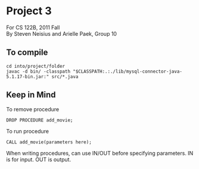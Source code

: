 Project 3
=========

For CS 122B, 2011 Fall  
By Steven Neisius and Arielle Paek, Group 10

To compile
----------

    cd into/project/folder
    javac -d bin/ -classpath "$CLASSPATH:.:./lib/mysql-connector-java-5.1.17-bin.jar:" src/*.java

Keep in Mind
------------

To remove procedure

    DROP PROCEDURE add_movie;

To run procedure

    CALL add_movie(parameters here);

When writing procedures, can use IN/OUT before specifying parameters. IN is for input. OUT is output.
